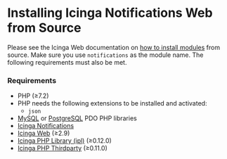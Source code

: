 # Installing Icinga Notifications Web from Source

Please see the Icinga Web documentation on
[how to install modules](https://icinga.com/docs/icinga-web-2/latest/doc/08-Modules/#installation) from source.
Make sure you use `notifications` as the module name. The following requirements must also be met.

### Requirements

- PHP (≥7.2)
- PHP needs the following extensions to be installed and activated:
    - `json`
- [MySQL](https://www.php.net/manual/en/ref.pdo-mysql.php)
  or [PostgreSQL](https://www.php.net/manual/en/ref.pdo-pgsql.php) PDO PHP libraries
- [Icinga Notifications](https://github.com/Icinga/icinga-notifications)
- [Icinga Web](https://github.com/Icinga/icingaweb2) (≥2.9)
- [Icinga PHP Library (ipl)](https://github.com/Icinga/icinga-php-library) (≥0.12.0)
- [Icinga PHP Thirdparty](https://github.com/Icinga/icinga-php-thirdparty) (≥0.11.0)

<!-- {% include "02-Installation.md" %} -->
